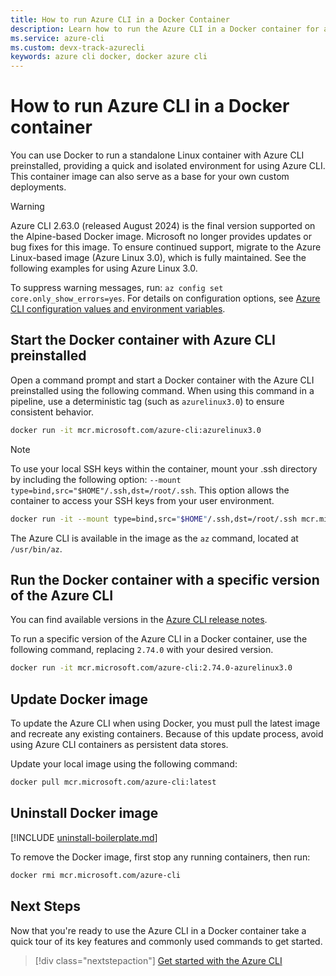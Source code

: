 ```yaml
---
title: How to run Azure CLI in a Docker Container
description: Learn how to run the Azure CLI in a Docker container for a fast, isolated setup. Use Docker to simplify Azure CLI usage in any environment.
ms.service: azure-cli
ms.custom: devx-track-azurecli
keywords: azure cli docker, docker azure cli
---
```


# How to run Azure CLI in a Docker container

You can use Docker to run a standalone Linux container with Azure CLI preinstalled, providing a
quick and isolated environment for using Azure CLI. This container image can also serve as a base
for your own custom deployments.

> [!WARNING]
> Azure CLI 2.63.0 (released August 2024) is the final version supported on the Alpine-based Docker
> image. Microsoft no longer provides updates or bug fixes for this image. To ensure continued
> support, migrate to the Azure Linux-based image (Azure Linux 3.0), which is fully maintained. See
> the following examples for using Azure Linux 3.0.
>
> To suppress warning messages, run: `az config set core.only_show_errors=yes`. For details on
> configuration options, see [Azure CLI configuration values and environment variables][01].

## Start the Docker container with Azure CLI preinstalled

Open a command prompt and start a Docker container with the Azure CLI preinstalled using the
following command. When using this command in a pipeline, use a deterministic tag (such as
`azurelinux3.0`) to ensure consistent behavior.

```bash
docker run -it mcr.microsoft.com/azure-cli:azurelinux3.0
```

> [!NOTE]
> To use your local SSH keys within the container, mount your .ssh directory by including the
> following option: `--mount type=bind,src="$HOME"/.ssh,dst=/root/.ssh`. This option allows the
> container to access your SSH keys from your user environment.
>
> ```bash
> docker run -it --mount type=bind,src="$HOME"/.ssh,dst=/root/.ssh mcr.microsoft.com/azure-cli:azurelinux3.0
> ```

The Azure CLI is available in the image as the `az` command, located at `/usr/bin/az`.

## Run the Docker container with a specific version of the Azure CLI

You can find available versions in the [Azure CLI release notes][02].

To run a specific version of the Azure CLI in a Docker container, use the following command,
replacing `2.74.0` with your desired version.

```bash
docker run -it mcr.microsoft.com/azure-cli:2.74.0-azurelinux3.0
```

## Update Docker image

To update the Azure CLI when using Docker, you must pull the latest image and recreate any existing
containers. Because of this update process, avoid using Azure CLI containers as persistent data
stores.

Update your local image using the following command:

```bash
docker pull mcr.microsoft.com/azure-cli:latest
```

## Uninstall Docker image

[!INCLUDE [uninstall-boilerplate.md](includes/uninstall-boilerplate.md)]

To remove the Docker image, first stop any running containers, then run:

```bash
docker rmi mcr.microsoft.com/azure-cli
```

## Next Steps

Now that you're ready to use the Azure CLI in a Docker container take a quick tour of its key
features and commonly used commands to get started.

> [!div class="nextstepaction"]
> [Get started with the Azure CLI][03]

<!-- link references -->

[01]: ./azure-cli-configuration.md#cli-configuration-values-and-environment-variables
[02]: ./release-notes-azure-cli.md
[03]: get-started-with-azure-cli.md
